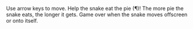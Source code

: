 Use arrow keys to move. Help the snake eat the pie (¶)! The more pie the snake eats, the longer it gets. Game over when the snake moves offscreen or onto itself.
